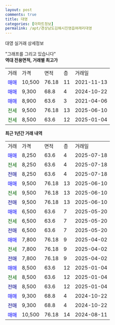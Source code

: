 ```yaml
---
layout: post
comments: true
title: 대영
categories: [아파트정보]
permalink: /apt/경상남도김해시진영읍여래리대영
---
```


대영 실거래 상세정보

<script type="text/javascript">
  google.charts.load('current', {'packages':['line', 'corechart']});
  google.charts.setOnLoadCallback(drawChart);

  function drawChart() {
    var data = new google.visualization.DataTable();
    data.addColumn('date', '거래일');
    data.addColumn('number', "매매");
    data.addColumn('number', "전세");
    data.addColumn('number', "전매");

    data.addRows([[new Date(Date.parse("2025-07-18")), 8250, null, null], [new Date(Date.parse("2025-07-18")), null, 8250, null], [new Date(Date.parse("2025-07-18")), null, null, 8250], [new Date(Date.parse("2025-06-10")), 9500, null, null], [new Date(Date.parse("2025-06-10")), null, 9500, null], [new Date(Date.parse("2025-06-10")), null, null, 9500], [new Date(Date.parse("2025-05-20")), 6500, null, null], [new Date(Date.parse("2025-05-20")), null, 6500, null], [new Date(Date.parse("2025-05-20")), null, null, 6500], [new Date(Date.parse("2025-04-02")), 7800, null, null], [new Date(Date.parse("2025-04-02")), null, 7800, null], [new Date(Date.parse("2025-04-02")), null, null, 7800], [new Date(Date.parse("2025-01-04")), 8500, null, null], [new Date(Date.parse("2025-01-04")), null, 8500, null], [new Date(Date.parse("2025-01-04")), null, null, 8500], [new Date(Date.parse("2024-10-22")), 9300, null, null], [new Date(Date.parse("2024-10-22")), null, null, 9300], [new Date(Date.parse("2024-08-11")), 10500, null, null]]);

    var options = {
      hAxis: {
        format: 'yyyy/MM/dd'
      },    
      lineWidth: 0,
      pointsVisible: true,    
      title: '최근 1년간 유형별 실거래가 분포',
      legend: { position: 'bottom' }
    };

    var formatter = new google.visualization.NumberFormat({pattern:'###,###'} );
    formatter.format(data, 1);
    formatter.format(data, 2);
    
    setTimeout(function() {
        var chart = new google.visualization.LineChart(document.getElementById('columnchart_material'));
        chart.draw(data, (options));
        document.getElementById('loading').style.display = 'none';
    }, 200);
  }
</script>


<div id="loading" style="z-index:20; display: block; margin-left: 0px">"그래프를 그리고 있습니다"</div>
<div id="columnchart_material" style="width: 95%; margin-left: 0px; display: block"></div>
<!-- contents start -->
<b>역대 전용면적, 거래별 최고가</b>
<table class="sortable">
    <tr>
      <td>거래</td>
      <td>가격</td>
      <td>면적</td>
      <td>층</td>
      <td>거래일</td>
    </tr>
        <tr>
          <td><a style="color: blue">매매</a></td>
          <td>10,500</td>
          <td>76.18</td>
          <td>11</td>
          <td>2021-11-13</td>
        </tr>            <tr>
          <td><a style="color: blue">매매</a></td>
          <td>9,300</td>
          <td>68.8</td>
          <td>4</td>
          <td>2024-10-22</td>
        </tr>            <tr>
          <td><a style="color: blue">매매</a></td>
          <td>8,900</td>
          <td>63.6</td>
          <td>3</td>
          <td>2021-04-06</td>
        </tr>        
        <tr>
              <td><a style="color: darkgreen">전세</a></td>
              <td>9,500</td>
              <td>76.18</td>
              <td>13</td>
              <td>2025-06-10</td>
            </tr>            <tr>
              <td><a style="color: darkgreen">전세</a></td>
              <td>8,500</td>
              <td>63.6</td>
              <td>12</td>
              <td>2025-01-04</td>
            </tr>        
    
</table>

<b>최근 1년간 거래 내역</b>

<table class="sortable">
    <tr>
      <td>거래</td>
      <td>가격</td>
      <td>면적</td>
      <td>층</td>
      <td>거래일</td>
    </tr>
    <tr>
      <td><a style="color: blue">매매</a></td>
      <td>8,250</td>
      <td>63.6</td>
      <td>4</td>
      <td>2025-07-18</td>
    </tr>          <tr>
      <td><a style="color: darkgreen">전세</a></td>
      <td>8,250</td>
      <td>63.6</td>
      <td>4</td>
      <td>2025-07-18</td>
    </tr>          <tr>
      <td><a style="color: darkblue">전매</a></td>
      <td>8,250</td>
      <td>63.6</td>
      <td>4</td>
      <td>2025-07-18</td>
    </tr>          <tr>
      <td><a style="color: blue">매매</a></td>
      <td>9,500</td>
      <td>76.18</td>
      <td>13</td>
      <td>2025-06-10</td>
    </tr>          <tr>
      <td><a style="color: darkgreen">전세</a></td>
      <td>9,500</td>
      <td>76.18</td>
      <td>13</td>
      <td>2025-06-10</td>
    </tr>          <tr>
      <td><a style="color: darkblue">전매</a></td>
      <td>9,500</td>
      <td>76.18</td>
      <td>13</td>
      <td>2025-06-10</td>
    </tr>          <tr>
      <td><a style="color: blue">매매</a></td>
      <td>6,500</td>
      <td>63.6</td>
      <td>7</td>
      <td>2025-05-20</td>
    </tr>          <tr>
      <td><a style="color: darkgreen">전세</a></td>
      <td>6,500</td>
      <td>63.6</td>
      <td>7</td>
      <td>2025-05-20</td>
    </tr>          <tr>
      <td><a style="color: darkblue">전매</a></td>
      <td>6,500</td>
      <td>63.6</td>
      <td>7</td>
      <td>2025-05-20</td>
    </tr>          <tr>
      <td><a style="color: blue">매매</a></td>
      <td>7,800</td>
      <td>76.18</td>
      <td>9</td>
      <td>2025-04-02</td>
    </tr>          <tr>
      <td><a style="color: darkgreen">전세</a></td>
      <td>7,800</td>
      <td>76.18</td>
      <td>9</td>
      <td>2025-04-02</td>
    </tr>          <tr>
      <td><a style="color: darkblue">전매</a></td>
      <td>7,800</td>
      <td>76.18</td>
      <td>9</td>
      <td>2025-04-02</td>
    </tr>          <tr>
      <td><a style="color: blue">매매</a></td>
      <td>8,500</td>
      <td>63.6</td>
      <td>12</td>
      <td>2025-01-04</td>
    </tr>          <tr>
      <td><a style="color: darkgreen">전세</a></td>
      <td>8,500</td>
      <td>63.6</td>
      <td>12</td>
      <td>2025-01-04</td>
    </tr>          <tr>
      <td><a style="color: darkblue">전매</a></td>
      <td>8,500</td>
      <td>63.6</td>
      <td>12</td>
      <td>2025-01-04</td>
    </tr>          <tr>
      <td><a style="color: blue">매매</a></td>
      <td>9,300</td>
      <td>68.8</td>
      <td>4</td>
      <td>2024-10-22</td>
    </tr>          <tr>
      <td><a style="color: darkblue">전매</a></td>
      <td>9,300</td>
      <td>68.8</td>
      <td>4</td>
      <td>2024-10-22</td>
    </tr>          <tr>
      <td><a style="color: blue">매매</a></td>
      <td>10,500</td>
      <td>76.18</td>
      <td>14</td>
      <td>2024-08-11</td>
    </tr>      </table>
<!-- contents end -->    

